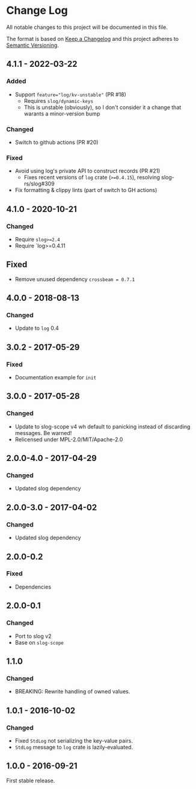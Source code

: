 # Change Log
All notable changes to this project will be documented in this file.

The format is based on [Keep a Changelog](http://keepachangelog.com/)
and this project adheres to [Semantic Versioning](http://semver.org/).

## 4.1.1 - 2022-03-22
### Added

* Support `feature="log/kv-unstable"` (PR #18)
  * Requires `slog/dynamic-keys`
  * This is unstable (obviously), so I don't consider it
    a change that warants a minor-version bump

### Changed

* Switch to github actions (PR #20)

### Fixed

* Avoid using log's private API to construct records (PR #21)
  * Fixes recent versions of `log` crate (`>=0.4.15`), resolving slog-rs/slog#309
* Fix formatting & clippy lints (part of switch to GH actions)

## 4.1.0 - 2020-10-21
### Changed

* Require `slog>=2.4`
* Require `log>=0.4.11

## Fixed

* Remove unused dependency `crossbeam = 0.7.1`

## 4.0.0 - 2018-08-13
### Changed

* Update to `log` 0.4

## 3.0.2 - 2017-05-29
### Fixed

* Documentation example for `init`

## 3.0.0 - 2017-05-28
### Changed

* Update to slog-scope v4 wh  default to panicking instead of discarding
  messages. Be warned!
* Relicensed under MPL-2.0/MIT/Apache-2.0

## 2.0.0-4.0 - 2017-04-29

### Changed

* Updated slog dependency

## 2.0.0-3.0 - 2017-04-02
### Changed

* Updated slog dependency

## 2.0.0-0.2
### Fixed

* Dependencies

## 2.0.0-0.1
### Changed

* Port to slog v2
* Base on `slog-scope`

## 1.1.0
### Changed

* BREAKING: Rewrite handling of owned values.

## 1.0.1 - 2016-10-02
### Changed

* Fixed `StdLog` not serializing the key-value pairs.
* `StdLog` message to `log` crate is lazily-evaluated.


## 1.0.0 - 2016-09-21

First stable release.
